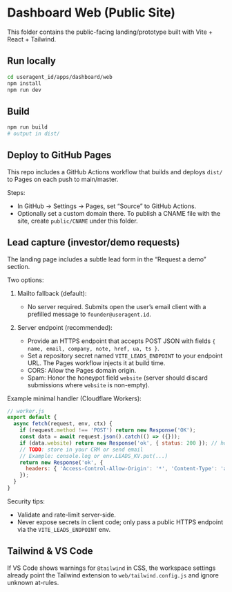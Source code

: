 # Dashboard Web (Public Site)

This folder contains the public-facing landing/prototype built with Vite + React + Tailwind.

## Run locally

```bash
cd useragent_id/apps/dashboard/web
npm install
npm run dev
```

## Build

```bash
npm run build
# output in dist/
```

## Deploy to GitHub Pages

This repo includes a GitHub Actions workflow that builds and deploys `dist/` to Pages on each push to main/master.

Steps:
- In GitHub → Settings → Pages, set “Source” to GitHub Actions.
- Optionally set a custom domain there. To publish a CNAME file with the site, create `public/CNAME` under this folder.

## Lead capture (investor/demo requests)

The landing page includes a subtle lead form in the “Request a demo” section.

Two options:

1) Mailto fallback (default):
   - No server required. Submits open the user’s email client with a prefilled message to `founder@useragent.id`.

2) Server endpoint (recommended):
   - Provide an HTTPS endpoint that accepts POST JSON with fields `{ name, email, company, note, href, ua, ts }`.
   - Set a repository secret named `VITE_LEADS_ENDPOINT` to your endpoint URL. The Pages workflow injects it at build time.
   - CORS: Allow the Pages domain origin.
   - Spam: Honor the honeypot field `website` (server should discard submissions where `website` is non-empty).

Example minimal handler (Cloudflare Workers):

```js
// worker.js
export default {
  async fetch(request, env, ctx) {
    if (request.method !== 'POST') return new Response('OK');
    const data = await request.json().catch(() => ({}));
    if (data.website) return new Response('ok', { status: 200 }); // honeypot
    // TODO: store in your CRM or send email
    // Example: console.log or env.LEADS_KV.put(...)
    return new Response('ok', {
      headers: { 'Access-Control-Allow-Origin': '*', 'Content-Type': 'application/json' }
    });
  }
}
```

Security tips:
- Validate and rate-limit server-side.
- Never expose secrets in client code; only pass a public HTTPS endpoint via the `VITE_LEADS_ENDPOINT` env.

## Tailwind & VS Code

If VS Code shows warnings for `@tailwind` in CSS, the workspace settings already point the Tailwind extension to `web/tailwind.config.js` and ignore unknown at-rules.
